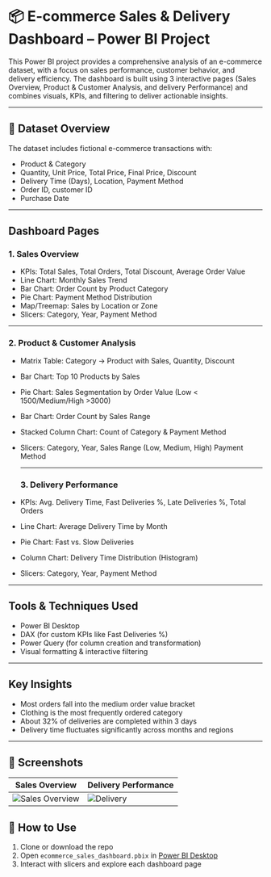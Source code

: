 # 📦 E-commerce Sales & Delivery Dashboard – Power BI Project

This Power BI project provides a comprehensive analysis of an e-commerce dataset, with a focus on sales performance, customer behavior, and delivery efficiency. The dashboard is built using 3 interactive pages (Sales Overview, Product & Customer Analysis, and delivery Performance) and combines visuals, KPIs, and filtering to deliver actionable insights.

---

## 📁 Dataset Overview

The dataset includes fictional e-commerce transactions with:
- Product & Category
- Quantity, Unit Price, Total Price, Final Price, Discount
- Delivery Time (Days), Location, Payment Method
- Order ID, customer ID
- Purchase Date

---

## Dashboard Pages

### 1. Sales Overview
- KPIs: Total Sales, Total Orders, Total Discount, Average Order Value
- Line Chart: Monthly Sales Trend
- Bar Chart: Order Count by Product Category
- Pie Chart: Payment Method Distribution
- Map/Treemap: Sales by Location or Zone
- Slicers: Category, Year, Payment Method

---

### 2. Product & Customer Analysis
- Matrix Table: Category → Product with Sales, Quantity, Discount
- Bar Chart: Top 10 Products by Sales
- Pie Chart: Sales Segmentation by Order Value (Low < 1500/Medium/High >3000)
- Bar Chart: Order Count by Sales Range
- Stacked Column Chart: Count of Category & Payment Method
- Slicers: Category, Year, Sales Range (Low, Medium, High) Payment Method

  ---

  ### 3. Delivery Performance
- KPIs: Avg. Delivery Time, Fast Deliveries %, Late Deliveries %, Total Orders
- Line Chart: Average Delivery Time by Month
- Pie Chart: Fast vs. Slow Deliveries
- Column Chart: Delivery Time Distribution (Histogram)
- Slicers: Category, Year, Payment Method

---

## Tools & Techniques Used
- Power BI Desktop
- DAX (for custom KPIs like Fast Deliveries %)
- Power Query (for column creation and transformation)
- Visual formatting & interactive filtering

---

## Key Insights
- Most orders fall into the medium order value bracket
- Clothing is the most frequently ordered category
- About 32% of deliveries are completed within 3 days
- Delivery time fluctuates significantly across months and regions

---

## 📸 Screenshots

| Sales Overview | Delivery Performance |
|----------------|----------------------|
| ![Sales Overview](screenshots/dashboard-overview.png) | ![Delivery](screenshots/delivery-page.png) |

## 🚀 How to Use

1. Clone or download the repo
2. Open `ecommerce_sales_dashboard.pbix` in [Power BI Desktop](https://powerbi.microsoft.com/desktop/)
3. Interact with slicers and explore each dashboard page

